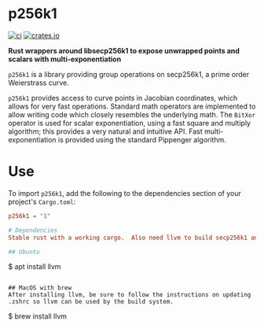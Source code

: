 # p256k1

[![ci](https://github.com/Trust-Machines/p256k1/actions/workflows/ci.yml/badge.svg)](https://github.com/Trust-Machines/p256k1/actions/workflows/ci.yml)
[![crates.io](https://img.shields.io/crates/v/p256k1.svg)](https://crates.io/crates/p256k1)

**Rust wrappers around libsecp256k1 to expose unwrapped points and scalars with multi-exponentiation**

`p256k1` is a library providing group operations on secp256k1, a prime order Weierstrass curve.

`p256k1` provides access to curve points in Jacobian coordinates, which allows for very fast operations.  Standard math operators are implemented to allow writing code which closely resembles the underlying math.  The `BitXor` operator is used for scalar exponentiation, using a fast square and multiply algorithm; this provides a very natural and intuitive API.  Fast multi-exponentiation is provided using the standard Pippenger algorithm.

# Use

To import `p256k1`, add the following to the dependencies section of
your project's `Cargo.toml`:
```toml
p256k1 = "1"

# Dependencies
Stable rust with a working cargo.  Also need llvm to build secp256k1 and link the wrappers.

## Ubuntu

```
$ apt install llvm
```

## MacOS with brew
After installing llvm, be sure to follow the instructions on updating .zshrc so llvm can be used by the build system.

```
$ brew install llvm
```
